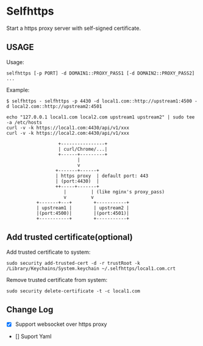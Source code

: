 # Selfhttps
Start a https proxy server with self-signed certificate.

## USAGE
Usage:

    selfhttps [-p PORT] -d DOMAIN1::PROXY_PASS1 [-d DOMAIN2::PROXY_PASS2] ...

Example:

    $ selfhttps - selfhttps -p 4430 -d local1.com::http://upstream1:4500 -d local2.com::http://upstream2:4501

    echo "127.0.0.1 local1.com local2.com upstream1 upstream2" | sudo tee -a /etc/hosts
    curl -v -k https://local1.com:4430/api/v1/xxx
    curl -v -k https://local2.com:4430/api/v1/xxx

                       +----------------+
                       | curl/Chrome/...|
                       +------+---------+
                              |
                              v 
                      +-------+------+
                      | https proxy  | default port: 443
                      | (port:4430)  |  
                      ++-----+-------+  
                         |         | (like nginx's proxy_pass)
                         v         v
               +-------+---+        +-----------+  
               | upstream1 |        | upstream2 |  
               |(port:4500)|        |(port:4501)|  
               +-----------+        +-----------+  
                   
## Add trusted certificate(optional)
Add trusted certificate to system: 

    sudo security add-trusted-cert -d -r trustRoot -k /Library/Keychains/System.keychain ~/.selfhttps/local1.com.crt 

Remove trusted certificate from system: 

    sudo security delete-certificate -t -c local1.com 

## Change Log
- [x] Support websocket over https proxy
- [] Suport Yaml
